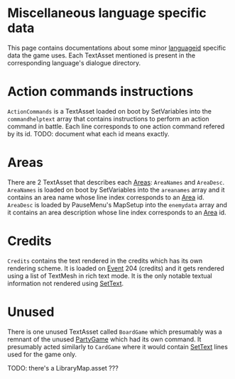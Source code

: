# Miscellaneous language specific data

This page contains documentations about some minor [languageid](../SetText/languageid.md) specific data the game uses. Each TextAsset mentioned is present in the corresponding language's dialogue directory.

# Action commands instructions

`ActionCommands` is a TextAsset loaded on boot by SetVariables into the `commandhelptext` array that contains instructions to perform an action command in battle. Each line corresponds to one action command refered by its id. TODO: document what each id means exactly.

# Areas

There are 2 TextAsset that describes each [Areas](../Enums%20and%20IDs/librarystuff/Areas.md): `AreaNames` and `AreaDesc`. `AreaNames` is loaded on boot by SetVariables into the `areanames` array and it contains an area name whose line index corresponds to an [Area](../Enums%20and%20IDs/librarystuff/Areas.md) id. `AreaDesc` is loaded by PauseMenu's MapSetup into the `enemydata` array and it contains an area description whose line index corresponds to an [Area](../Enums%20and%20IDs/librarystuff/Areas.md) id.

# Credits

`Credits` contains the text rendered in the credits which has its own rendering scheme. It is loaded on [Event](../SetText/Commands/Individual%20commands/Event.md) 204 (credits) and it gets rendered using a list of TextMesh in rich text mode. It is the only notable textual information not rendered using [SetText](../SetText/SetText.md).

# Unused

There is one unused TextAsset called `BoardGame` which presumably was a remnant of the unused [PartyGame](../SetText/Commands/Individual%20commands/PartyGame.md) which had its own command. It presumably acted similarly to `CardGame` where it would contain [SetText](../SetText/SetText.md) lines used for the game only.

TODO: there's a LibraryMap.asset ???
